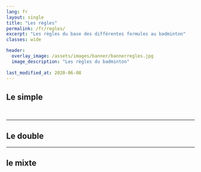 ```yaml
---
lang: fr
layout: single
title: "Les règles"
permalink: /fr/regles/
excerpt: "Les règles du base des différentes formules au badminton"
classes: wide

header:
  overlay_image: /assets/images/banner/bannerregles.jpg  
  image_description: "Les règles du badminton"
  
last_modified_at: 2020-06-08
---
```


## Le simple   


​

---------------------  


## Le double 


  

--------------------- 


## le mixte 











